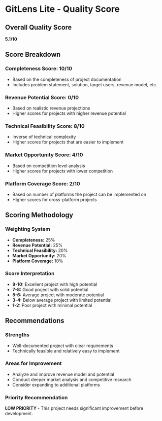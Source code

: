 # GitLens Lite - Quality Score

## Overall Quality Score
**5.1/10**

## Score Breakdown

### Completeness Score: 10/10
- Based on the completeness of project documentation
- Includes problem statement, solution, target users, revenue model, etc.

### Revenue Potential Score: 0/10
- Based on realistic revenue projections
- Higher scores for projects with higher revenue potential

### Technical Feasibility Score: 8/10
- Inverse of technical complexity
- Higher scores for projects that are easier to implement

### Market Opportunity Score: 4/10
- Based on competition level analysis
- Higher scores for projects with lower competition

### Platform Coverage Score: 2/10
- Based on number of platforms the project can be implemented on
- Higher scores for cross-platform projects

## Scoring Methodology

### Weighting System
- **Completeness:** 25%
- **Revenue Potential:** 25%
- **Technical Feasibility:** 20%
- **Market Opportunity:** 20%
- **Platform Coverage:** 10%

### Score Interpretation
- **9-10:** Excellent project with high potential
- **7-8:** Good project with solid potential
- **5-6:** Average project with moderate potential
- **3-4:** Below average project with limited potential
- **1-2:** Poor project with minimal potential

## Recommendations

### Strengths
- Well-documented project with clear requirements
- Technically feasible and relatively easy to implement

### Areas for Improvement
- Analyze and improve revenue model and potential
- Conduct deeper market analysis and competitive research
- Consider expanding to additional platforms

### Priority Recommendation
**LOW PRIORITY** - This project needs significant improvement before development.
